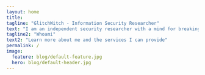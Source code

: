 ```yaml
---
layout: home
title:
tagline: "GlitchWitch - Information Security Researcher"
text: "I am an independent security researcher with a mind for breaking things."
tagline2: "Whoami"
text2: "Learn more about me and the services I can provide"
permalink: /
image:
  feature: blog/default-feature.jpg
  hero: blog/default-header.jpg
---
```

